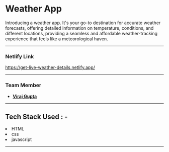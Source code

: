 # Weather App

Introducing a weather app. It's your go-to destination for accurate weather forecasts, offering detailed information on temperature, conditions, and different locations, providing a seamless and affordable weather-tracking experience that feels like a meteorological haven. 

---

### Netlify Link

https://get-live-weather-details.netlify.app/

---

### Team Member

- **[Viraj Gupta](https://github.com/rkvirajgupta/)**

---

## Tech Stack Used : -

<li>HTML</li>
<li>css</li>
<li>javascript</li> 

---
